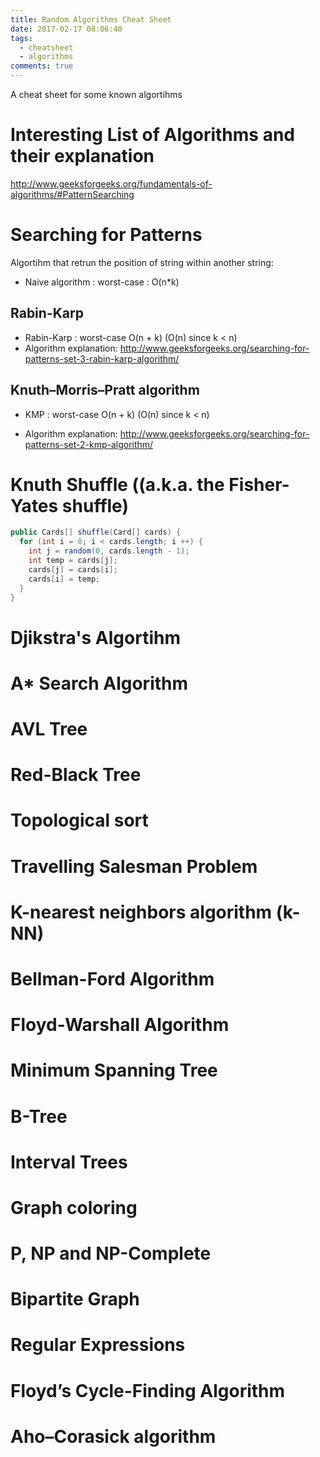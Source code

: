 ```yaml
---
title: Random Algorithms Cheat Sheet
date: 2017-02-17 08:06:40
tags:
  - cheatsheet
  - algorithms
comments: true
---
```

A cheat sheet for some known algortihms

<!-- more -->

# Interesting List of Algorithms and their explanation

http://www.geeksforgeeks.org/fundamentals-of-algorithms/#PatternSearching 

# Searching for Patterns

Algortihm that retrun the position of string within another string:
- Naive algorithm : worst-case : O(n*k)

## Rabin-Karp

- Rabin-Karp : worst-case O(n + k) (O(n) since k < n)
- Algorithm explanation: http://www.geeksforgeeks.org/searching-for-patterns-set-3-rabin-karp-algorithm/

## Knuth–Morris–Pratt algorithm

- KMP : worst-case O(n + k) (O(n) since k < n)

- Algorithm explanation: http://www.geeksforgeeks.org/searching-for-patterns-set-2-kmp-algorithm/

# Knuth Shuffle ((a.k.a. the Fisher-Yates shuffle)

```java
public Cards[] shuffle(Card[] cards) {
  for (int i = 0; i < cards.length; i ++) {
    int j = random(0, cards.length - 1);
    int temp = cards[j];
    cards[j] = cards[i];
    cards[i] = temp;
  }
}
```

# Djikstra's Algortihm

# A* Search Algorithm

# AVL Tree

# Red-Black Tree

# Topological sort

# Travelling Salesman Problem

# K-nearest neighbors algorithm (k-NN)

# Bellman-Ford Algorithm

# Floyd-Warshall Algorithm

# Minimum Spanning Tree

# B-Tree

# Interval Trees

# Graph coloring

# P, NP and NP-Complete

# Bipartite Graph

# Regular Expressions

# Floyd’s Cycle-Finding Algorithm

# Aho–Corasick algorithm